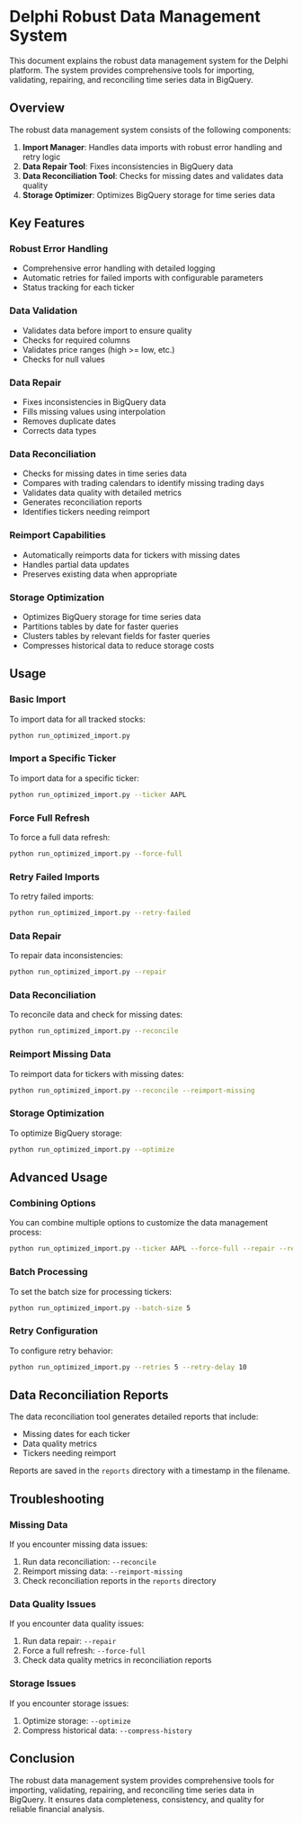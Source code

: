 # Delphi Robust Data Management System

This document explains the robust data management system for the Delphi platform. The system provides comprehensive tools for importing, validating, repairing, and reconciling time series data in BigQuery.

## Overview

The robust data management system consists of the following components:

1. **Import Manager**: Handles data imports with robust error handling and retry logic
2. **Data Repair Tool**: Fixes inconsistencies in BigQuery data
3. **Data Reconciliation Tool**: Checks for missing dates and validates data quality
4. **Storage Optimizer**: Optimizes BigQuery storage for time series data

## Key Features

### Robust Error Handling

- Comprehensive error handling with detailed logging
- Automatic retries for failed imports with configurable parameters
- Status tracking for each ticker

### Data Validation

- Validates data before import to ensure quality
- Checks for required columns
- Validates price ranges (high >= low, etc.)
- Checks for null values

### Data Repair

- Fixes inconsistencies in BigQuery data
- Fills missing values using interpolation
- Removes duplicate dates
- Corrects data types

### Data Reconciliation

- Checks for missing dates in time series data
- Compares with trading calendars to identify missing trading days
- Validates data quality with detailed metrics
- Generates reconciliation reports
- Identifies tickers needing reimport

### Reimport Capabilities

- Automatically reimports data for tickers with missing dates
- Handles partial data updates
- Preserves existing data when appropriate

### Storage Optimization

- Optimizes BigQuery storage for time series data
- Partitions tables by date for faster queries
- Clusters tables by relevant fields for faster queries
- Compresses historical data to reduce storage costs

## Usage

### Basic Import

To import data for all tracked stocks:

```bash
python run_optimized_import.py
```

### Import a Specific Ticker

To import data for a specific ticker:

```bash
python run_optimized_import.py --ticker AAPL
```

### Force Full Refresh

To force a full data refresh:

```bash
python run_optimized_import.py --force-full
```

### Retry Failed Imports

To retry failed imports:

```bash
python run_optimized_import.py --retry-failed
```

### Data Repair

To repair data inconsistencies:

```bash
python run_optimized_import.py --repair
```

### Data Reconciliation

To reconcile data and check for missing dates:

```bash
python run_optimized_import.py --reconcile
```

### Reimport Missing Data

To reimport data for tickers with missing dates:

```bash
python run_optimized_import.py --reconcile --reimport-missing
```

### Storage Optimization

To optimize BigQuery storage:

```bash
python run_optimized_import.py --optimize
```

## Advanced Usage

### Combining Options

You can combine multiple options to customize the data management process:

```bash
python run_optimized_import.py --ticker AAPL --force-full --repair --reconcile --reimport-missing
```

### Batch Processing

To set the batch size for processing tickers:

```bash
python run_optimized_import.py --batch-size 5
```

### Retry Configuration

To configure retry behavior:

```bash
python run_optimized_import.py --retries 5 --retry-delay 10
```

## Data Reconciliation Reports

The data reconciliation tool generates detailed reports that include:

- Missing dates for each ticker
- Data quality metrics
- Tickers needing reimport

Reports are saved in the `reports` directory with a timestamp in the filename.

## Troubleshooting

### Missing Data

If you encounter missing data issues:

1. Run data reconciliation: `--reconcile`
2. Reimport missing data: `--reimport-missing`
3. Check reconciliation reports in the `reports` directory

### Data Quality Issues

If you encounter data quality issues:

1. Run data repair: `--repair`
2. Force a full refresh: `--force-full`
3. Check data quality metrics in reconciliation reports

### Storage Issues

If you encounter storage issues:

1. Optimize storage: `--optimize`
2. Compress historical data: `--compress-history`

## Conclusion

The robust data management system provides comprehensive tools for importing, validating, repairing, and reconciling time series data in BigQuery. It ensures data completeness, consistency, and quality for reliable financial analysis.
